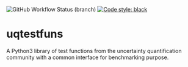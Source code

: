 ![GitHub Workflow Status (branch)](https://img.shields.io/github/workflow/status/damar-wicaksono/uqtestfuns/Packaging/dev)
[![Code style: black](https://img.shields.io/badge/code%20style-black-000000.svg)](https://github.com/psf/black)
# uqtestfuns

A Python3 library of test functions from the uncertainty quantification community with a common interface for benchmarking purpose.
